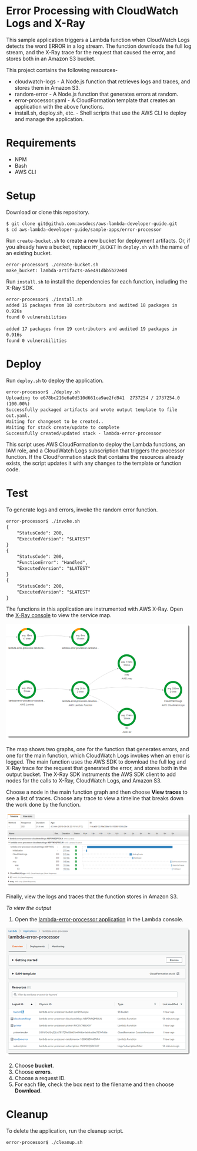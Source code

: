 # Error Processing with CloudWatch Logs and X-Ray
This sample application triggers a Lambda function when CloudWatch Logs detects the word ERROR in a log stream. The function downloads the full log stream, and the X-Ray trace for the request that caused the error, and stores both in an Amazon S3 bucket.

This project contains the following resources-
- cloudwatch-logs - A Node.js function that retrieves logs and traces, and stores them in Amazon S3.
- random-error - A Node.js function that generates errors at random.
- error-processor.yaml - A CloudFormation template that creates an application with the above functions.
- install.sh, deploy.sh, etc. - Shell scripts that use the AWS CLI to deploy and manage the application.

# Requirements
- NPM
- Bash
- AWS CLI

# Setup
Download or clone this repository.

    $ git clone git@github.com:awsdocs/aws-lambda-developer-guide.git
    $ cd aws-lambda-developer-guide/sample-apps/error-processor

Run `create-bucket.sh` to create a new bucket for deployment artifacts. Or, if you already have a bucket, replace `MY_BUCKET` in `deploy.sh` with the name of an existing bucket.

    error-processor$ ./create-bucket.sh
    make_bucket: lambda-artifacts-a5e491dbb5b22e0d

Run `install.sh` to install the dependencies for each function, including the X-Ray SDK.

    error-processor$ ./install.sh
    added 16 packages from 18 contributors and audited 18 packages in 0.926s
    found 0 vulnerabilities

    added 17 packages from 19 contributors and audited 19 packages in 0.916s
    found 0 vulnerabilities

# Deploy
Run `deploy.sh` to deploy the application.

    error-processor$ ./deploy.sh
    Uploading to e678bc216e6a0d510d661ca9ae2fd941  2737254 / 2737254.0  (100.00%)
    Successfully packaged artifacts and wrote output template to file out.yaml.
    Waiting for changeset to be created..
    Waiting for stack create/update to complete
    Successfully created/updated stack - lambda-error-processor

This script uses AWS CloudFormation to deploy the Lambda functions, an IAM role, and a CloudWatch Logs subscription that triggers the processor function. If the CloudFormation stack that contains the resources already exists, the script updates it with any changes to the template or function code.

# Test
To generate logs and errors, invoke the random error function.

    error-processor$ ./invoke.sh
    {
        "StatusCode": 200,
        "ExecutedVersion": "$LATEST"
    }
    {
        "StatusCode": 200,
        "FunctionError": "Handled",
        "ExecutedVersion": "$LATEST"
    }
    {
        "StatusCode": 200,
        "ExecutedVersion": "$LATEST"
    }

The functions in this application are instrumented with AWS X-Ray. Open the [X-Ray console](https://console.aws.amazon.com/xray/home#/service-map) to view the service map.

![Service Map](/sample-apps/error-processor/images/errorprocessor-servicemap.png)

The map shows two graphs, one for the function that generates errors, and one for the main function, which CloudWatch Logs invokes when an error is logged. The main function uses the AWS SDK to download the full log and X-Ray trace for the request that generated the error, and stores both in the output bucket. The X-Ray SDK instruments the AWS SDK client to add nodes for the calls to X-Ray, CloudWatch Logs, and Amazon S3.

Choose a node in the main function graph and then choose **View traces** to see a list of traces. Choose any trace to view a timeline that breaks down the work done by the function.

![Trace](/sample-apps/error-processor/images/errorprocessor-trace.png)

Finally, view the logs and traces that the function stores in Amazon S3.

*To view the output*
1. Open the [lambda-error-processor application](https://console.aws.amazon.com/lambda/home#/applications/lambda-error-processor) in the Lambda console.

  ![Application](/sample-apps/error-processor/images/errorprocessor-application.png)

2. Choose **bucket**.
3. Choose **errors**.
4. Choose a request ID.
5. For each file, check the box next to the filename and then choose **Download**.

# Cleanup
To delete the application, run the cleanup script.

    error-processor$ ./cleanup.sh